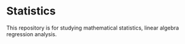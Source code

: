 # Statistics
This repository is for studying mathematical statistics, linear algebra  regression analysis.
